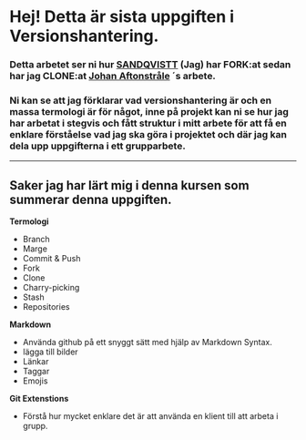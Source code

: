 # Hej! Detta är sista uppgiften i Versionshantering. 
### Detta arbetet ser ni hur [SANDQVISTT](https://github.com/SANDQVISTT) (Jag) har FORK:at sedan har jag  CLONE:at [Johan Aftonstråle](https://github.com/johan-at-grit) ´s arbete.
### Ni kan se att jag förklarar vad versionshantering är och en massa **termologi** är för något, inne på projekt kan ni se hur jag har arbetat i stegvis och  fått struktur i mitt arbete för att få en enklare förståelse vad jag ska göra i projektet och där jag kan dela upp uppgifterna i ett grupparbete.

---
Saker jag har lärt mig i denna kursen som summerar denna uppgiften.
----
**Termologi** 
- Branch
- Marge
- Commit & Push
- Fork
- Clone
- Charry-picking 
- Stash
- Repositories

**Markdown** 
- Använda github på ett snyggt sätt 
med hjälp av Markdown Syntax.
- lägga till bilder
- Länkar 
- Taggar 
- Emojis


**Git Extenstions**
- Förstå hur mycket enklare det är att använda en klient till att arbeta i grupp.
